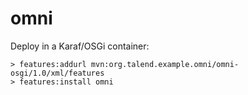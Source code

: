 omni
====

Deploy in a Karaf/OSGi container:

    > features:addurl mvn:org.talend.example.omni/omni-osgi/1.0/xml/features
    > features:install omni

